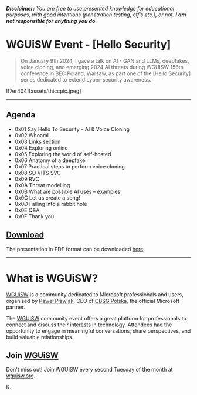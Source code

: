 **_Disclaimer:_** _You are free to use presented knowledge for educational purposes, with good intentions (penetration testing, ctf’s etc.), or not._ **_I am not responsible for anything you do._**

# WGUiSW Event - [Hello Security]

> On January 9th 2024, I gave a talk on AI - GAN and LLMs, deepfakes, voice cloning, and emerging 2024 AI threats during WGUISW 156th conference in BEC Poland, Warsaw, as part one of the [Hello Security] series dedicated to extend cyber-security awareness.

![7er404][assets/thiccpic.jpeg]

---
## Agenda

- 0x01 Say Hello To Security – AI & Voice Cloning 
- 0x02 Whoami
- 0x03 Links section
- 0x04 Exploring online
- 0x05 Exploring the world of self-hosted
- 0x06 Anatomy of a deepfake
- 0x07 Practical steps to perform voice cloning 
- 0x08 SO VITS SVC
- 0x09 RVC
- 0x0A Threat modelling
- 0x0B What are possible AI uses – examples
- 0x0C Let us create a song!
- 0x0D Falling into a rabbit hole
- 0x0E Q&A
- 0x0F Thank you

## [Download](assets/Say_Hello_to_Security_AI_and_Voice_Cloning_2024.pdf "Download")

The presentation in PDF format can be downloaded [here](assets/Say_Hello_to_Security_AI_and_Voice_Cloning_2024.pdf "here").

---
# What is WGUiSW?

[WGUiSW](http://www.wguisw.org) is a community dedicated to Microsoft professionals and users, organised by [Paweł Pławiak](https://www.linkedin.com/in/pplawiak/), CEO of [CBSG Polska](https://www.cbsg.pl/), the official Microsoft partner.

The [WGUISW](http://www.wguisw.org) community event offers a great platform for professionals to connect and discuss their interests in technology. Attendees had the opportunity to engage in meaningful conversations, share perspectives, and build valuable relationships.

## Join [WGUiSW](http://www.wguisw.org)
Don't miss out! Join WGUISW every second Tuesday of the month at [wguisw.org](http://www.wguisw.org).

K.